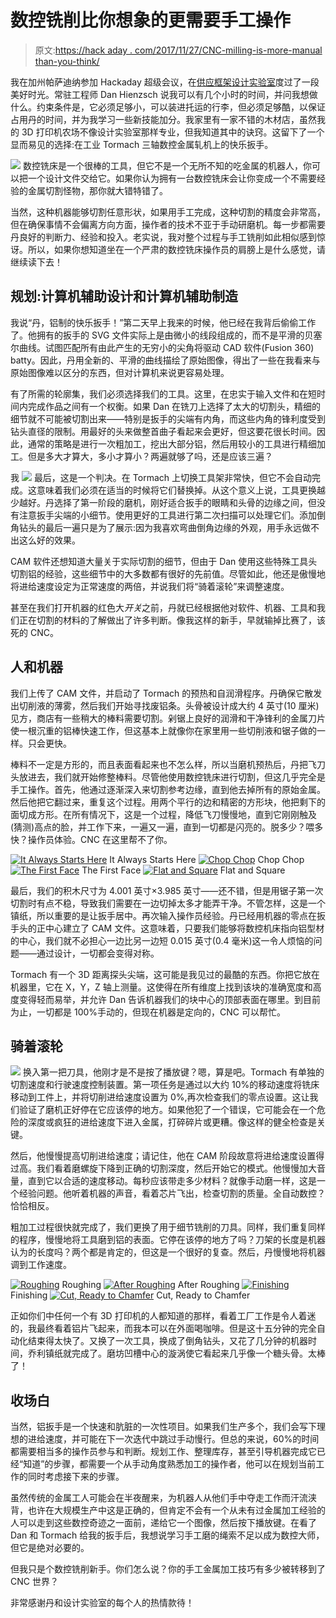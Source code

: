 # 数控铣削比你想象的更需要手工操作

> 原文:[https://hack aday . com/2017/11/27/CNC-milling-is-more-manual than-you-think/](https://hackaday.com/2017/11/27/cnc-milling-is-more-manual-than-you-think/)

我在加州帕萨迪纳参加 Hackaday 超级会议，在[供应框架设计实验室](https://hackaday.io/project/80-supplyframe-design-lab)度过了一段美好时光。常驻工程师 Dan Hienzsch 说我可以有几个小时的时间，并问我想做什么。约束条件是，它必须足够小，可以装进托运的行李，但必须足够酷，以保证占用丹的时间，并为我学习一些新技能加分。我家里有一家不错的木材店，虽然我的 3D 打印机农场不像设计实验室那样专业，但我知道其中的诀窍。这留下了一个显而易见的选择:在工业 Tormach 三轴数控金属轧机上的快乐扳手。

[![](../Images/28cb41a9de0f67cd44a8f08b290d72d3.png)](https://hackaday.com/wp-content/uploads/2017/11/dscf0292-e1511775669680.jpg) 数控铣床是一个很棒的工具，但它不是一个无所不知的吃金属的机器人，你可以把一个设计文件交给它。如果你认为拥有一台数控铣床会让你变成一个不需要经验的金属切割怪物，那你就大错特错了。

当然，这种机器能够切割任意形状，如果用手工完成，这种切割的精度会非常高，但在确保事情不会偏离方向方面，操作者的技术不亚于手动研磨机。每一步都需要丹良好的判断力、经验和投入。老实说，我对整个过程与手工铣削如此相似感到惊讶。所以，如果你想知道坐在一个严肃的数控铣床操作员的肩膀上是什么感觉，请继续读下去！

## 规划:计算机辅助设计和计算机辅助制造

我说“丹，铝制的快乐扳手！”第二天早上我来的时候，他已经在我背后偷偷工作了。他拥有的扳手的 SVG 文件实际上是由微小的线段组成的，而不是平滑的贝塞尔曲线。试图匹配所有由此产生的无穷小的尖角将驱动 CAD 软件(Fusion 360) batty。因此，丹用全新的、平滑的曲线描绘了原始图像，得出了一些在我看来与原始图像难以区分的东西，但对计算机来说更容易处理。

有了所需的轮廓集，我们必须选择我们的工具。这里，在忠实于输入文件和在短时间内完成作品之间有一个权衡。如果 Dan 在铣刀上选择了太大的切割头，精细的细节就不可能被切割出来——特别是扳手的尖端有内角，而这些内角的锋利度受到钻头直径的限制。用最好的头来做整首曲子看起来会更好，但这要花很长时间。因此，通常的策略是进行一次粗加工，挖出大部分铝，然后用较小的工具进行精细加工。但是多大才算大，多小才算小？两遍就够了吗，还是应该三遍？

我 [![](../Images/0d4dec6ec27fe687578fd589db890f8a.png)](https://hackaday.com/wp-content/uploads/2017/11/dscf0282.jpg) 最后，这是一个判决。在 Tormach 上切换工具架非常快，但它不会自动完成。这意味着我们必须在适当的时候将它们替换掉。从这个意义上说，工具更换越少越好。丹选择了第一阶段的磨机，刚好适合扳手的眼睛和头骨的边缘之间，但没有注意扳手尖端的小细节。使用更好的工具进行第二次扫描可以处理它们。添加倒角钻头的最后一遍只是为了展示:因为我喜欢弯曲倒角边缘的外观，用手永远做不出这么好的效果。

CAM 软件还想知道大量关于实际切割的细节，但由于 Dan 使用这些特殊工具头切割铝的经验，这些细节中的大多数都有很好的先前值。尽管如此，他还是傲慢地将进给速度设定为正常速度的两倍，并说我们将“骑着滚轮”来调整速度。

甚至在我们打开机器的红色大*开关*之前，丹就已经根据他对软件、机器、工具和我们正在切割的材料的了解做出了许多判断。像我这样的新手，早就输掉比赛了，该死的 CNC。

## 人和机器

我们上传了 CAM 文件，并启动了 Tormach 的预热和自润滑程序。丹确保它散发出切削液的薄雾，然后我们开始寻找废铝条。头骨被设计成大约 4 英寸(10 厘米)见方，商店有一些稍大的棒料需要切割。剁锯上良好的润滑和干净锋利的金属刀片使一根沉重的铝棒快速工作，但这基本上就像你在家里用一些切削液和锯子做的一样。只会更快。

棒料不一定是方形的，而且表面看起来也不怎么样，所以当磨机预热后，丹把飞刀头放进去，我们就开始修整棒料。尽管他使用数控铣床进行切割，但这几乎完全是手工操作。首先，他通过逐渐深入来切割参考边缘，直到他去掉所有的原始金属。然后他把它翻过来，重复这个过程。用两个平行的边和精密的方形块，他把剩下的面切成方形。在所有情况下，这是一个过程，降低飞刀慢慢地，直到它刚刚触及(猜测)高点的脸，并工作下来，一遍又一遍，直到一切都是闪亮的。脱多少？喂多快？操作员体验。CNC 在这里帮不了你。

 [![It Always Starts Here](../Images/882d23d31277863e02d562eb40c79483.png "DSCF0284")](https://hackaday.com/2017/11/27/cnc-milling-is-more-manual-than-you-think/dscf0284/) It Always Starts Here [![Chop Chop](../Images/bdbe1e831454e6c8aa1b7aa5950fbfcc.png "DSCF0289")](https://hackaday.com/2017/11/27/cnc-milling-is-more-manual-than-you-think/dscf0289/) Chop Chop [![The First Face](../Images/7010a3af212fdd00ac250c4867877ec4.png "DSCF0293")](https://hackaday.com/dscf0293/) The First Face [![Flat and Square](../Images/aebb30bf1ab6f7d3825dcea5e28fe515.png "DSCF0298")](https://hackaday.com/dscf0298/) Flat and Square

最后，我们的积木尺寸为 4.001 英寸×3.985 英寸——还不错，但是用锯子第一次切割时有点不稳，导致我们需要在一边切掉太多才能弄干净。不管怎样，这是一个镇纸，所以重要的是让扳手居中。再次输入操作员经验。丹已经用机器的零点在扳手头的正中心建立了 CAM 文件。这意味着，只要我们能够将数控机床指向铝型材的中心，我们就不必担心一边比另一边短 0.015 英寸(0.4 毫米)这一令人烦恼的问题——通过设计，一切都会变得对称。

Tormach 有一个 3D 距离探头尖端，这可能是我见过的最酷的东西。你把它放在机器里，它在 X，Y，Z 轴上测量。这使得在所有维度上找到该块的准确宽度和高度变得轻而易举，并允许 Dan 告诉机器我们的块中心的顶部表面在哪里。到目前为止，一切都是 100%手动的，但现在机器是定向的，CNC 可以帮忙。

## 骑着滚轮

[![](../Images/d01e08b1bc593b7c3e33fdfec32dd9cc.png)](https://hackaday.com/wp-content/uploads/2017/11/dscf0302.jpg) 换入第一把刀具，他刚才是不是按了播放键？嗯，算是吧。Tormach 有单独的切割速度和行驶速度控制装置。第一项任务是通过以大约 10%的移动速度将铣床移动到工件上，并将切削进给速度设置为 0%,再次检查我们的零点设置。这让我们验证了磨机正好停在它应该停的地方。如果他犯了一个错误，它可能会在一个危险的深度或疯狂的进给速度下进入金属，打碎碎片或更糟。像这样的健全检查是关键。

然后，他慢慢提高切削进给速度；请记住，他在 CAM 阶段故意将进给速度设置得过高。我们看着磨螺旋下降到正确的切割深度，然后开始它的模式。他慢慢加大音量，直到它以合适的速度移动。每秒应该带走多少材料？就像手动磨一样，这是一个经验问题。他听着机器的声音，看着芯片飞出，检查切割的质量。全自动数控？恰恰相反。

粗加工过程很快就完成了，我们更换了用于细节铣削的刀具。同样，我们重复同样的程序，慢慢地将工具磨到铝的表面。它停在该停的地方了吗？刀架的长度是机器认为的长度吗？两个都是肯定的，但这是一个很好的复查。然后，丹慢慢地将机器调到工作速度。

 [![Roughing](../Images/ca608a468bca8eff80ce563d2a57b46b.png "DSCF0304")](https://hackaday.com/dscf0304/) Roughing [![After Roughing](../Images/3217b888d39e06271ec29626e2cfb36d.png "DSCF0306")](https://hackaday.com/2017/11/27/cnc-milling-is-more-manual-than-you-think/dscf0306-2/) After Roughing [![Finishing](../Images/7081cf964336d6461a4fee25fe2a2bec.png "DSCF0311")](https://hackaday.com/2017/11/27/cnc-milling-is-more-manual-than-you-think/dscf0311/) Finishing [![Cut, Ready to Chamfer](../Images/0c0b057790a9f2f7f4a6c9724beeb7c6.png "DSCF0313")](https://hackaday.com/dscf0313-2/) Cut, Ready to Chamfer

正如你们中任何一个有 3D 打印机的人都知道的那样，看着工厂工作是令人着迷的，我最终看着铝片飞起来，而我本可以在外面喝咖啡。但是这十五分钟的完全自动化结束得太快了。又换了一次工具，换成了倒角钻头，又花了几分钟的机器时间，乔利镇纸就完成了。磨坊凹槽中心的漩涡使它看起来几乎像一个糖头骨。太棒了！

## 收场白

当然，铝扳手是一个快速和肮脏的一次性项目。如果我们生产多个，我们会写下理想的进给速度，并可能在下一次迭代中跳过手动慢行。但总的来说，60%的时间都需要相当多的操作员参与和判断。规划工作、整理库存，甚至引导机器完成它已经“知道”的步骤，都需要一个从手动角度熟悉加工的操作者，他可以在规划当前工作的同时考虑接下来的步骤。

虽然传统的金属工人可能会在半夜醒来，为机器人从他们手中夺走工作而汗流浃背，也许在大规模生产中这是正确的，但肯定不会有一个从未有过金属加工经验的人可以走到这些数控奇迹之一面前，递给它一个图像，然后按下播放键。在看了 Dan 和 Tormach 给我的扳手后，我想说学习手工磨的绳索不足以成为数控大师，但它是绝对必要的。

但我只是个数控铣削新手。你们怎么说？你的手工金属加工技巧有多少被转移到了 CNC 世界？

非常感谢丹和设计实验室的每个人的热情款待！